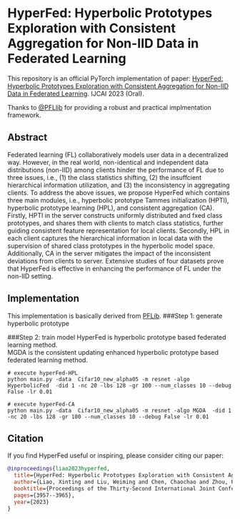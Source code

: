 # HyperFed: Hyperbolic Prototypes Exploration with Consistent Aggregation for Non-IID Data in Federated Learning
This repository is an official PyTorch implementation of paper:
[HyperFed: Hyperbolic Prototypes Exploration with Consistent Aggregation for Non-IID Data in Federated Learning](https://www.ijcai.org/proceedings/2023/0440.pdf).
IJCAI 2023 (Oral).

Thanks to [@PFLlib](https://github.com/TsingZ0/PFLlib) for providing a robust and practical implmentation framework.


## Abstract
Federated learning (FL) collaboratively models user data in a decentralized way. However, in the real world, non-identical and independent data distributions (non-IID) among clients hinder the performance of FL due to three issues, i.e., (1) the class
statistics shifting, (2) the insuffcient hierarchical information utilization, and (3) the inconsistency in aggregating clients. To address the above issues, we propose HyperFed which contains three
main modules, i.e., hyperbolic prototype Tammes initialization (HPTI), hyperbolic prototype learning (HPL), and consistent aggregation (CA). Firstly,
HPTI in the server constructs uniformly distributed and fxed class prototypes, and shares them with clients to match class statistics, further guiding consistent feature representation for local clients. Secondly, HPL in each client captures the hierarchical information in local data with the supervision
of shared class prototypes in the hyperbolic model space. Additionally, CA in the server mitigates the impact of the inconsistent deviations from clients
to server. Extensive studies of four datasets prove that HyperFed is effective in enhancing the performance of FL under the non-IID setting.

## Implementation 
This implementation is basically derived from [PFLib](https://github.com/TsingZ0/PFLlib).
###Step 1: generate hyperbolic prototype

###Step 2: train model 
HyperFed is hyperbolic prototype based federated learning method.\
MGDA is the consistent updating enhanced hyperbolic prototype based federated learning method.
```
# execute hyperFed-HPL
python main.py -data  Cifar10_new_alpha05 -m resnet -algo HyperbolicFed  -did 1 -nc 20 -lbs 128 -gr 100 --num_classes 10 --debug False -lr 0.01

# execute hyperFed-CA
python main.py -data  Cifar10_new_alpha05 -m resnet -algo MGDA  -did 1 -nc 20 -lbs 128 -gr 100 --num_classes 10 --debug False -lr 0.01
```


## Citation
If you find HyperFed useful or inspiring, please consider citing our paper:
```bibtex
@inproceedings{liao2023hyperfed,
  title={HyperFed: Hyperbolic Prototypes Exploration with Consistent Aggregation for Non-IID Data in Federated Learning},
  author={Liao, Xinting and Liu, Weiming and Chen, Chaochao and Zhou, Pengyang and Zhu, Huabin and Tan, Yanchao and Wang, Jun and Qi, Yue},
  booktitle={Proceedings of the Thirty-Second International Joint Conference on Artificial Intelligence (IJCAI-23)},
  pages={3957--3965},
  year={2023}
}
```

